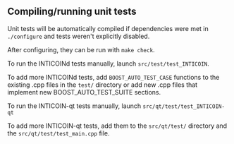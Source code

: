 Compiling/running unit tests
------------------------------------

Unit tests will be automatically compiled if dependencies were met in `./configure`
and tests weren't explicitly disabled.

After configuring, they can be run with `make check`.

To run the INTICOINd tests manually, launch `src/test/test_INTICOIN`.

To add more INTICOINd tests, add `BOOST_AUTO_TEST_CASE` functions to the existing
.cpp files in the `test/` directory or add new .cpp files that
implement new BOOST_AUTO_TEST_SUITE sections.

To run the INTICOIN-qt tests manually, launch `src/qt/test/test_INTICOIN-qt`

To add more INTICOIN-qt tests, add them to the `src/qt/test/` directory and
the `src/qt/test/test_main.cpp` file.
